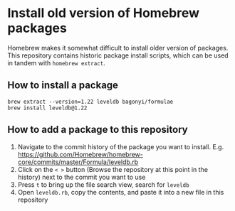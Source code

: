 # Install old version of Homebrew packages

Homebrew makes it somewhat difficult to install older version of packages. This repository contains historic package install scripts, which can be used in tandem with `homebrew extract`.

## How to install a package

```
brew extract --version=1.22 leveldb bagonyi/formulae
brew install leveldb@1.22
```

## How to add a package to this repository

1. Navigate to the commit history of the package you want to install. E.g. https://github.com/Homebrew/homebrew-core/commits/master/Formula/leveldb.rb
2. Click on the `< >` button (Browse the repository at this point in the history) next to the commit you want to use
3. Press `t` to bring up the file search view, search for `leveldb`
4. Open `leveldb.rb`, copy the contents, and paste it into a new file in this repository

